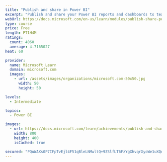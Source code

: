 ```yaml
---
title: "Publish and share in Power BI"
excerpt: "Publish and share your Power BI reports and dashboards to teammates in your organization or to everyone on the web."
webUrl: https://docs.microsoft.com/en-us/learn/modules/publish-share-power-bi/
type: course
price: Free
length: PT1H4M
ratings:
  count: 4060
  average: 4.7165027
heat: 60

provider:
  name: Microsoft Learn
  domain: microsoft.com
  images:
    - url: /assets/images/organizations/microsoft.com-50x50.jpg
      width: 50
      height: 50

levels:
  - Intermediate

topics:
  - Power BI

images:
  - url: https://docs.microsoft.com/learn/achievements/publish-and-share-with-power-bi-desktop-social.png
    width: 800
    height: 400
    isCached: true

secured: "PQuWAXs0P7IFpTvEjl4F51qBleLNMwltQ+9ZSlfLT6FzYgXhvqrXyoWe1uXQdXUv4DrfZERlnIZqUMD0QuNiAWJ3EyoP4Qlj0S6PDmZcS010k1ad77ST/6OTa8uXbZ/CaqqtvH5NRPxskUbME9eNhzD2+wTZDZV9WHgzmHEHf/CHMe1pbrXwbCSI0w5v31lnONBPo4laUzDRp3R5wuV2PKjcYWoiuT//RamuUDG39+VRhgCuiTtgnpgTRbGSbHSL5WS2SvDF16f8nOQSWhTqAtTjWK1ZSzPtXaSkkat/41RERusNfl3GiUpYtr6eIWD808DvYRuFs8d0OQo1uB8caY3Ev286Myx7K+GnXr0e+W9yssWtbaMeZJL9i+UddOTB/zdSqNsJXIL7CPsR+1lJlW95POo4zy/vUwS6BI18Xyk=;tFB8Ml0OmbF7lt0HFuuBlQ=="
---
```


